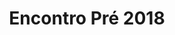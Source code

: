 ---
ID: 4959
title: Encontro Pré 2018
image-xl: ""
image-l: ""
image-sq-l: ""
image-sq-m: ""
post_excerpt: ""
layout: event
permalink: '?post_type=event&p=4959'
published: false
event: null
categories: ""
tags: ""
author: ""
---